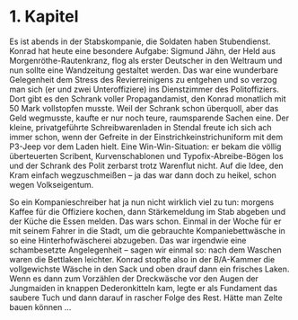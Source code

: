 # 1. Kapitel

Es ist abends in der Stabskompanie, die Soldaten haben Stubendienst. Konrad hat heute eine besondere Aufgabe: Sigmund Jähn, der Held aus Morgenröthe-Rautenkranz, flog als erster Deutscher in den Weltraum und nun sollte eine Wandzeitung gestaltet werden. Das war eine wunderbare Gelegenheit dem Stress des Revierreinigens zu entgehen und so verzog man sich (er und zwei Unteroffiziere) ins Dienstzimmer des Politoffiziers. Dort gibt es den Schrank voller Propagandamist, den Konrad monatlich mit 50 Mark vollstopfen musste. Weil der Schrank schon überquoll, aber das Geld wegmusste, kaufte er nur noch teure, raumsparende Sachen eine. Der kleine, privatgeführte Schreibwarenladen in Stendal freute ich sich ach immer schon, wenn der Gefreite in der Einstrichkeinstrichuniform mit dem P3-Jeep vor dem Laden hielt. Eine Win-Win-Situation: er bekam die völlig überteuerten Scribent, Kurvenschablonen und Typofix-Abreibe-Bögen los und der Schrank des Polit zerbarst trotz Warenflut nicht. Auf die Idee, den Kram einfach wegzuschmeißen – ja das war dann doch zu heikel, schon wegen Volkseigentum. 


So ein Kompanieschreiber hat ja nun nicht wirklich viel zu tun: morgens Kaffee für die Offiziere kochen, dann Stärkemeldung im Stab abgeben und der Küche die Essen melden. Das wars schon. Einmal in der Woche für er mit seinem Fahrer in die Stadt, um die gebrauchte Kompaniebettwäsche in so eine Hinterhofwäscherei abzugeben. Das war irgendwie eine schambesetzte Angelegenheit – sagen wir einmal so: nach dem Waschen waren die Bettlaken leichter. Konrad stopfte also in der B/A-Kammer die vollgewichste Wäsche in den Sack und oben drauf dann ein frisches Laken. Wenn es dann zum Vorzählen der Dreckwäsche vor den Augen der Jungmaiden in knappen Dederonkitteln kam, legte er als Fundament das saubere Tuch und dann darauf in rascher Folge des Rest. Hätte man Zelte bauen können …


